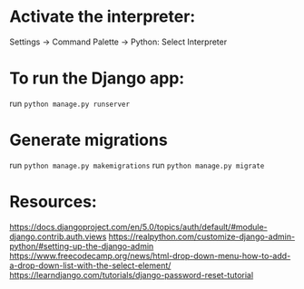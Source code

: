 # Activate the interpreter:

Settings -> Command Palette -> Python: Select Interpreter


# To run the Django app:
run `python manage.py runserver`


# Generate migrations
run `python manage.py makemigrations`
run `python manage.py migrate`

# Resources:

https://docs.djangoproject.com/en/5.0/topics/auth/default/#module-django.contrib.auth.views
https://realpython.com/customize-django-admin-python/#setting-up-the-django-admin 
https://www.freecodecamp.org/news/html-drop-down-menu-how-to-add-a-drop-down-list-with-the-select-element/
https://learndjango.com/tutorials/django-password-reset-tutorial